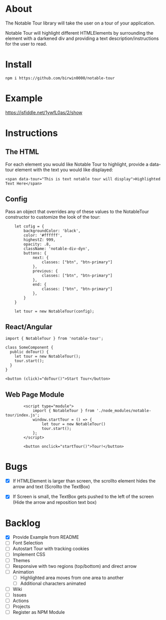 # About

The Notable Tour library will take the user on a tour of your application.

Notable Tour will highlight different HTMLElements by surrounding the element with a darkened div and providing a text description/instructions for the user to read.

# Install

`npm i https://github.com/birwin0000/notable-tour`

# Example
<https://jsfiddle.net/1ywfL0as/2/show>

# Instructions

## The HTML

For each element you would like Notable Tour to highlight, provide a data-tour element with the text you would like displayed:

`<span data-tour="This is text notable tour will display">Highlighted Text Here</span>`

## Config
Pass an object that overrides any of these values to the NotableTour constructor to customize the look of the tour:

```
    let cofig = {
        backgroundColor: 'black',
        color: '#ffffff',
        highestZ: 999,
        opacity: .8,
        className: 'notable-div-dyn',
        buttons: {
            next: {
                classes: ["btn", "btn-primary"]
            },
            previous: {
                classes: ["btn", "btn-primary"]
            },
            end: {
                classes: ["btn", "btn-primary"]
            },
        }
    }

    let tour = new NotableTour(config);
```

## React/Angular
```
import { NotableTour } from 'notable-tour';

class SomeComponent {
  public doTour() {
    let tour = new NotableTour();
    tour.start();
  }
}

<button (click)="doTour()">Start Tour</button>
```

## Web Page Module
```
        <script type="module">
            import { NotableTour } from './node_modules/notable-tour/index.js';
            window.startTour = () => {
                let tour = new NotableTour()
                tour.start();
            };
        </script>

        <button onclick="startTour()">Tour!</button>
```

# Bugs
- [x] If HTMLElement is larger than screen, the scrollto element hides the arrow and text (Scrollto the TextBox)
- [x] If Screen is small, the TextBox gets pushed to the left of the screen (Hide the arrow and reposition text box)


# Backlog
- [x] Provide Example from README
- [ ] Font Selection
- [ ] Autostart Tour with tracking cookies
- [ ] Implement CSS
- [ ] Themes
- [ ] Responsive with two regions (top/bottom) and direct
arrow
- [ ] Animation
    - [ ] Highlighted area moves from one area to another
    - [ ] Additional characters animated
- [ ] Wiki
- [ ] Issues
- [ ] Actions
- [ ] Projects
- [ ] Register as NPM Module